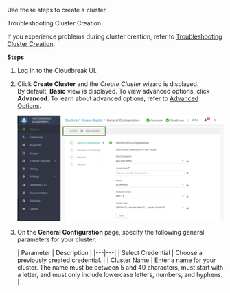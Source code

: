 Use these steps to create a cluster.

<div class="note">
<p class="first admonition-title">Troubleshooting Cluster Creation</p>
<p class="last">If you experience problems during cluster creation, refer to <a href="../trouble-cluster/index.html">Troubleshooting Cluster Creation</a>.</p></div>

**Steps**

1. Log in to the Cloudbreak UI.

2. Click **Create Cluster** and the *Create Cluster* wizard is displayed.  
    By default, **Basic** view is displayed. To view advanced options, click **Advanced**. To learn about advanced options, refer to [Advanced Options](#advanced-options).

    <a href="../images/cb_cb-create.png" target="_blank" title="click to enlarge"><img src="../images/cb_cb-create.png" width="650" title="Cluster Information"></a> 

3. On the **General Configuration** page, specify the following general parameters for your cluster:

    | Parameter | Description |
|---|---|
| Select Credential | Choose a previously created credential. |
| Cluster Name | Enter a name for your cluster. The name must be between 5 and 40 characters, must start with a letter, and must only include lowercase letters, numbers, and hyphens. |